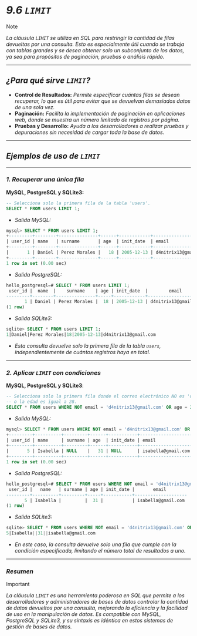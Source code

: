 <!-- Autor: Daniel Benjamin Perez Morales -->
<!-- GitHub: https://github.com/DanielPerezMoralesDev13 -->
<!-- Correo electrónico: danielperezdev@proton.me -->

# ***9.6 `LIMIT`***

> [!NOTE]
> *La cláusula `LIMIT` se utiliza en SQL para restringir la cantidad de filas devueltas por una consulta. Esto es especialmente útil cuando se trabaja con tablas grandes y se desea obtener solo un subconjunto de los datos, ya sea para propósitos de paginación, pruebas o análisis rápido.*

---

## ***¿Para qué sirve `LIMIT`?***

- **Control de Resultados:** *Permite especificar cuántas filas se desean recuperar, lo que es útil para evitar que se devuelvan demasiados datos de una sola vez.*
- **Paginación:** *Facilita la implementación de paginación en aplicaciones web, donde se muestra un número limitado de registros por página.*
- **Pruebas y Desarrollo:** *Ayuda a los desarrolladores a realizar pruebas y depuraciones sin necesidad de cargar toda la base de datos.*

---

## ***Ejemplos de uso de `LIMIT`***

---

### ***1. Recuperar una única fila***

**MySQL, PostgreSQL y SQLite3:**

```sql
-- Selecciona solo la primera fila de la tabla 'users'.
SELECT * FROM users LIMIT 1;
```

- *Salida MySQL:*

```sql
mysql> SELECT * FROM users LIMIT 1;
+---------+--------+---------------+------+------------+----------------------+
| user_id | name   | surname       | age  | init_date  | email                |
+---------+--------+---------------+------+------------+----------------------+
|       1 | Daniel | Perez Morales |   18 | 2005-12-13 | d4nitrix13@gmail.com |
+---------+--------+---------------+------+------------+----------------------+
1 row in set (0.00 sec)
```

- *Salida PostgreSQL:*

```sql
hello_postgresql=# SELECT * FROM users LIMIT 1;
 user_id |  name  |    surname    | age | init_date  |        email
---------+--------+---------------+-----+------------+----------------------
       1 | Daniel | Perez Morales |  18 | 2005-12-13 | d4nitrix13@gmail.com
(1 row)
```

- *Salida SQLite3:*

```sql
sqlite> SELECT * FROM users LIMIT 1;
1|Daniel|Perez Morales|18|2005-12-13|d4nitrix13@gmail.com
```

- *Esta consulta devuelve solo la primera fila de la tabla `users`, independientemente de cuántos registros haya en total.*

---

### ***2. Aplicar `LIMIT` con condiciones***

**MySQL, PostgreSQL y SQLite3**:

```sql
-- Selecciona solo la primera fila donde el correo electrónico NO es 'd4nitrix13@gmail.com' 
-- o la edad es igual a 28.
SELECT * FROM users WHERE NOT email = 'd4nitrix13@gmail.com' OR age = 28 LIMIT 1;
```

- *Salida MySQL:*

```sql
mysql> SELECT * FROM users WHERE NOT email = 'd4nitrix13@gmail.com' OR age = 28 LIMIT 1;
+---------+----------+---------+------+-----------+--------------------+
| user_id | name     | surname | age  | init_date | email              |
+---------+----------+---------+------+-----------+--------------------+
|       5 | Isabella | NULL    |   31 | NULL      | isabella@gmail.com |
+---------+----------+---------+------+-----------+--------------------+
1 row in set (0.00 sec)
```

- *Salida PostgreSQL:*

```sql
hello_postgresql=# SELECT * FROM users WHERE NOT email = 'd4nitrix13@gmail.com' OR age = 28 LIMIT 1;
 user_id |   name   | surname | age | init_date |       email
---------+----------+---------+-----+-----------+--------------------
       5 | Isabella |         |  31 |           | isabella@gmail.com
(1 row)
```

- *Salida SQLite3:*

```sql
sqlite> SELECT * FROM users WHERE NOT email = 'd4nitrix13@gmail.com' OR age = 28 LIMIT 1;
5|Isabella||31||isabella@gmail.com
```

- *En este caso, la consulta devuelve solo una fila que cumple con la condición especificada, limitando el número total de resultados a uno.*

---

### ***Resumen***

> [!IMPORTANT]
> *La cláusula `LIMIT` es una herramienta poderosa en SQL que permite a los desarrolladores y administradores de bases de datos controlar la cantidad de datos devueltos por una consulta, mejorando la eficiencia y la facilidad de uso en la manipulación de datos. Es compatible con MySQL, PostgreSQL y SQLite3, y su sintaxis es idéntica en estos sistemas de gestión de bases de datos.*
